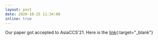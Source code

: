```yaml
---
layout: post
date: 2020-10-25 11:34:00
inline: true
---
```


Our paper got accepted to AsiaCCS'21. Here is the [link](https://arxiv.org/abs/2008.04516){:target="\_blank"}